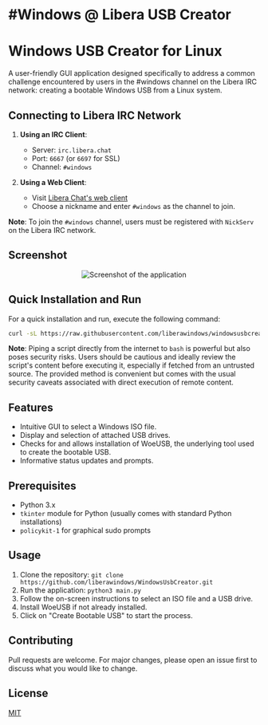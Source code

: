 # \#Windows @ Libera USB Creator

# Windows USB Creator for Linux

A user-friendly GUI application designed specifically to address a common challenge encountered by users in the #windows channel on the Libera IRC network: creating a bootable Windows USB from a Linux system.

## Connecting to Libera IRC Network

1. **Using an IRC Client**:
   - Server: `irc.libera.chat`
   - Port: `6667` (or `6697` for SSL)
   - Channel: `#windows`
   
2. **Using a Web Client**:
   - Visit [Libera Chat's web client](https://web.libera.chat/)
   - Choose a nickname and enter `#windows` as the channel to join.

**Note**: To join the `#windows` channel, users must be registered with `NickServ` on the Libera IRC network.


## Screenshot
<p align="center">
  <img src="https://imgur.com/R439Ow5.png" alt="Screenshot of the application">
</p>


## Quick Installation and Run

For a quick installation and run, execute the following command:

```bash
curl -sL https://raw.githubusercontent.com/liberawindows/windowsusbcreator/main/install_and_run.sh | bash
```

**Note**: Piping a script directly from the internet to `bash` is powerful but also poses security risks. Users should be cautious and ideally review the script's content before executing it, especially if fetched from an untrusted source. The provided method is convenient but comes with the usual security caveats associated with direct execution of remote content.

## Features

- Intuitive GUI to select a Windows ISO file.
- Display and selection of attached USB drives.
- Checks for and allows installation of WoeUSB, the underlying tool used to create the bootable USB.
- Informative status updates and prompts.

## Prerequisites

- Python 3.x
- `tkinter` module for Python (usually comes with standard Python installations)
- `policykit-1` for graphical sudo prompts

## Usage

1. Clone the repository:
```git clone https://github.com/liberawindows/WindowsUsbCreator.git ```
2. Run the application:
```python3 main.py```
3. Follow the on-screen instructions to select an ISO file and a USB drive.
4. Install WoeUSB if not already installed.
5. Click on "Create Bootable USB" to start the process.

## Contributing

Pull requests are welcome. For major changes, please open an issue first to discuss what you would like to change.

## License

[MIT](https://choosealicense.com/licenses/mit/)